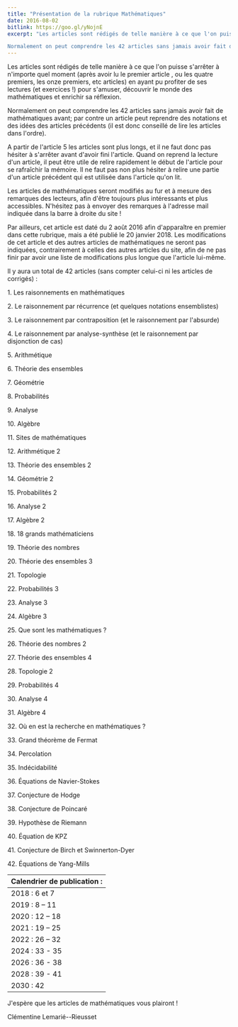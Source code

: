 ```yaml
---
title: "Présentation de la rubrique Mathématiques"
date: 2016-08-02
bitlink: https://goo.gl/yNojnE
excerpt: "Les articles sont rédigés de telle manière à ce que l'on puisse s'arrêter à n'importe quel moment (après avoir lu le premier article , ou les quatre premiers, les onze premiers, etc articles) en ayant pu profiter de ses lectures (et exercices !) pour s'amuser, découvrir le monde des mathématiques et enrichir sa réflexion.

Normalement on peut comprendre les 42 articles sans jamais avoir fait de mathématiques avant; par contre un article peut reprendre des..."
---
```


Les articles sont rédigés de telle manière à ce que l'on puisse s'arrêter à n'importe quel moment (après avoir lu le premier article , ou les quatre premiers, les onze premiers, etc articles) en ayant pu profiter de ses lectures (et exercices !) pour s'amuser, découvrir le monde des mathématiques et enrichir sa réflexion.

Normalement on peut comprendre les 42 articles sans jamais avoir fait de mathématiques avant; par contre un article peut reprendre des notations et des idées des articles précédents (il est donc conseillé de lire les articles dans l'ordre).

A partir de l'article 5 les articles sont plus longs, et il ne faut donc pas hésiter à s'arrêter avant d'avoir fini l'article. Quand on reprend la lecture d'un article, il peut être utile de relire rapidement le début de l'article pour se rafraîchir la mémoire. Il ne faut pas non plus hésiter à relire une partie d'un article précédent qui est utilisée dans l'article qu'on lit.

Les articles de mathématiques seront modifiés au fur et à mesure des remarques des lecteurs, afin d'être toujours plus intéressants et plus accessibles. N'hésitez pas à envoyer des remarques à l'adresse mail indiquée dans la barre à droite du site ! 

Par ailleurs, cet article est daté du 2 août 2016 afin d'apparaître en premier dans cette rubrique, mais a été publié le 20 janvier 2018. Les modifications de cet article et des autres articles de mathématiques ne seront pas indiquées, contrairement à celles des autres articles du site, afin de ne pas finir par avoir une liste de modifications plus longue que l'article lui-même.

Il y aura un total de 42 articles (sans compter celui-ci ni les articles de corrigés) :

<div class="list" markdown="1">
<p>1. Les raisonnements en mathématiques</p>

<p>2. Le raisonnement par récurrence (et quelques notations ensemblistes)</p>

<p>3. Le raisonnement par contraposition (et le raisonnement par l'absurde)</p>

<p>4. Le raisonnement par analyse-synthèse (et le raisonnement par disjonction de cas)</p>

<p>5. Arithmétique</p>

<p>6. Théorie des ensembles</p>

<p>7. Géométrie</p>

<p>8. Probabilités </p>

<p>9. Analyse</p>

<p>10. Algèbre</p>

<p>11. Sites de mathématiques</p>

<p>12. Arithmétique 2</p>

<p>13. Théorie des ensembles 2</p>

<p>14. Géométrie 2</p>

<p>15. Probabilités 2</p>

<p>16. Analyse 2</p>

<p>17. Algèbre 2</p>

<p>18. 18 grands mathématiciens</p>

<p>19. Théorie des nombres</p>

<p>20. Théorie des ensembles 3</p>

<p>21. Topologie</p>

<p>22. Probabilités 3</p>

<p>23. Analyse 3</p>

<p>24. Algèbre 3</p>

<p>25. Que sont les mathématiques ?</p>

<p>26. Théorie des nombres 2</p>

<p>27. Théorie des ensembles 4</p>

<p>28. Topologie 2</p>

<p>29. Probabilités 4</p>

<p>30. Analyse 4</p>

<p>31. Algèbre 4</p>

<p>32. Où en est la recherche en mathématiques ?</p>

<p>33. Grand théorème de Fermat</p>
  
<p>34. Percolation</p>

<p>35. Indécidabilité</p>

<p>36. Équations de Navier-Stokes</p>

<p>37. Conjecture de Hodge</p>

<p>38. Conjecture de Poincaré</p>

<p>39. Hypothèse de Riemann</p>

<p>40. Équation de KPZ</p>

<p>41. Conjecture de Birch et Swinnerton-Dyer</p>

<p>42. Équations de Yang-Mills</p>
</div>

| Calendrier de publication : | 
|-----------------------------|
| 2018 : 6 et 7 | 
| 2019 : 8 – 11 | 
| 2020 : 12 – 18 | 
| 2021 : 19 – 25 | 
| 2022 : 26 – 32 | 
| 2024 : 33 - 35 |
| 2026 : 36 - 38 |
| 2028 : 39 - 41 |
| 2030 : 42 |

J'espère que les articles de mathématiques vous plairont !

Clémentine Lemarié--Rieusset
